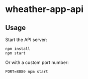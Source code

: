 # wheather-app-api

## Usage

Start the API server:

```
npm install
npm start
```

Or with a custom port number:

```
PORT=8080 npm start
```
